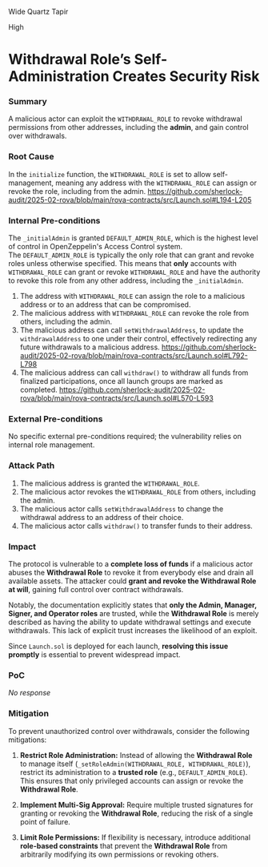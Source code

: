 Wide Quartz Tapir

High

# Withdrawal Role’s Self-Administration Creates Security Risk

### Summary

A malicious actor can exploit the `WITHDRAWAL_ROLE` to revoke withdrawal permissions from other addresses, including the **admin**, and gain control over withdrawals. 

### Root Cause

In the `initialize` function, the `WITHDRAWAL_ROLE` is set to allow self-management, meaning any address with the `WITHDRAWAL_ROLE` can assign or revoke the role, including from the admin.
https://github.com/sherlock-audit/2025-02-rova/blob/main/rova-contracts/src/Launch.sol#L194-L205
### Internal Pre-conditions

The `_initialAdmin` is granted `DEFAULT_ADMIN_ROLE`, which is the highest level of control in OpenZeppelin's Access Control system.  
The `DEFAULT_ADMIN_ROLE` is typically the only role that can grant and revoke roles unless otherwise specified.
This means that **only** accounts with `WITHDRAWAL_ROLE` can grant or revoke `WITHDRAWAL_ROLE` and have the authority to revoke this role from any other address, including the `_initialAdmin`.  

1. The address with `WITHDRAWAL_ROLE` can assign the role to a malicious address or to an address that can be compromised.
2. The malicious address with `WITHDRAWAL_ROLE` can revoke the role from others, including the admin.
3. The malicious address can call `setWithdrawalAddress`, to update the `withdrawalAddress` to one under their control, effectively redirecting any future withdrawals to a malicious address.
https://github.com/sherlock-audit/2025-02-rova/blob/main/rova-contracts/src/Launch.sol#L792-L798
4. The malicious address can call `withdraw()` to withdraw all funds from finalized participations, once all launch groups are marked as completed.
https://github.com/sherlock-audit/2025-02-rova/blob/main/rova-contracts/src/Launch.sol#L570-L593
### External Pre-conditions

No specific external pre-conditions required; the vulnerability relies on internal role management.



### Attack Path

1. The malicious address is granted the `WITHDRAWAL_ROLE`.
2. The malicious actor revokes the `WITHDRAWAL_ROLE` from others, including the admin.
4. The malicious actor calls `setWithdrawalAddress` to change the withdrawal address to an address of their choice.
3. The malicious actor calls `withdraw()` to transfer funds to their address.


### Impact

The protocol is vulnerable to a **complete loss of funds** if a malicious actor abuses the **Withdrawal Role** to revoke it from everybody else and drain all available assets. The attacker could **grant and revoke the Withdrawal Role at will**, gaining full control over contract withdrawals.  

Notably, the documentation explicitly states that **only the Admin, Manager, Signer, and Operator roles** are trusted, while the **Withdrawal Role** is merely described as having the ability to update withdrawal settings and execute withdrawals. This lack of explicit trust increases the likelihood of an exploit.  

Since `Launch.sol` is deployed for each launch, **resolving this issue promptly** is essential to prevent widespread impact.

### PoC

_No response_

### Mitigation

To prevent unauthorized control over withdrawals, consider the following mitigations:  

1. **Restrict Role Administration:** Instead of allowing the **Withdrawal Role** to manage itself (`_setRoleAdmin(WITHDRAWAL_ROLE, WITHDRAWAL_ROLE)`), restrict its administration to a **trusted role** (e.g., `DEFAULT_ADMIN_ROLE`). This ensures that only privileged accounts can assign or revoke the **Withdrawal Role**.  

2. **Implement Multi-Sig Approval:** Require multiple trusted signatures for granting or revoking the **Withdrawal Role**, reducing the risk of a single point of failure.  

3. **Limit Role Permissions:** If flexibility is necessary, introduce additional **role-based constraints** that prevent the **Withdrawal Role** from arbitrarily modifying its own permissions or revoking others.